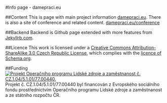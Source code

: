 #Info page - damepraci.eu

##Content
This is page with main project information
[damepraci.eu](http://damepraci.eu).
There is also a site of conference and related content.
[damepraci.eu/conference](http://damepraci.eu/conference.html)

##Backend
Backend is Github page extended with more features from [Jekyllrb.com](http://jekyllrb.com/).

##Licence
This work is licensed under a [Creative Commons Attribution-ShareAlike 3.0 Czech Republic License](http://creativecommons.org/licenses/by-sa/3.0/cz/), which complies with the [licence of Schema.org](http://schema.org/docs/terms.html).

##Funding
<a href="http://esfcr.cz/" target="_blank"><img src="http://novamedia.ff.cuni.cz/system/files/oplzz_banner_cz.png" alt="Projekt Operačního programu Lidské zdroje a zaměstnanost č. CZ.1.04/5.1.01/77.00440."></a>
Projekt č. CZ.1.04/5.1.01/77.00440 byl financován z Evropského sociálního fondu prostřednictvím Operačního programu Lidské zdroje a zaměstnanost a ze státního rozpočtu ČR.
